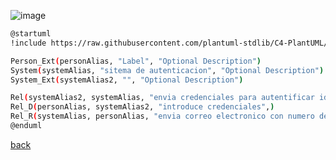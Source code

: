 ![image](http://www.plantuml.com/plantuml/png/XP2_QWCn38VtUmhtfWII79HEdLAIRYaDAPs3OYkDm2SRsUwVjwzyzA2NePqi2Vq-VsYTCaWklMzkYAql3iqbvvZkkqxWO_L6-L9E9Q7Om1avhspek-Y1QsQPilDqwZPtotqTlJxjkXvIHj7HSQC984PPnSflzYWfyF7nCy_YK3vuWhGmxGvEw5ijdcEcmE3D5fCL6hfsthnyARAVfU4PGucq0QE-KAeOMR2w_Y-c_lyRTQk1FqBD0VtL-jG3-Pt0M467R0ay9XD1OBGwgvSOShLsuDh5l1AFs-a9hdo8imHNB4wuO_OmlSG4DEe44Gm6FLebCTcW8pPSUfHW7Fu8dSUZANcDx4hllm40)

```bash
@startuml
!include https://raw.githubusercontent.com/plantuml-stdlib/C4-PlantUML/master/C4_Container.puml

Person_Ext(personAlias, "Label", "Optional Description")
System(systemAlias, "sitema de autenticacion", "Optional Description")
System_Ext(systemAlias2, "", "Optional Description")

Rel(systemAlias2, systemAlias, "envia credenciales para autentificar identidad",)
Rel_D(personAlias, systemAlias2, "introduce credenciales",)
Rel_R(systemAlias, personAlias, "envia correo electronico con numero de identificacion",)
@enduml
```

[back](./../../Diagramas.md)